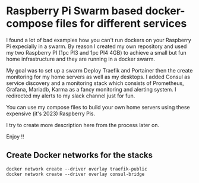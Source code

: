 # Raspberry Pi Swarm based docker-compose files for different services

I found a lot of bad examples how you can't run dockers on your Raspberry Pi expecially in a swarm. 
By reason I created my own repository and used my two Raspberry PI (1pc PI3 and 1pc PI4 4GB) to achieve a small but fun home infrastructure and they are running in a docker swarm. 

My goal was to set up a swarm Deploy Traefik and Portainer then the create monitoring for my home servers as well as my desktops.
I added Consul as service discovery and a monitoring stack which consists of Prometheus, Grafana, Mariadb, Karma as a fancy monitoring and alerting system. 
I redirected my alerts to my slack channel just for fun. 

You can use my compose files to build your own home servers using these expensive (it's 2023) Raspberry Pis.

I try to create more description here from the process later on. 

Enjoy !!

## Create Docker networks for the stacks
```
docker network create --driver overlay traefik-public 
docker network create --driver overlay consul-bridge
```
